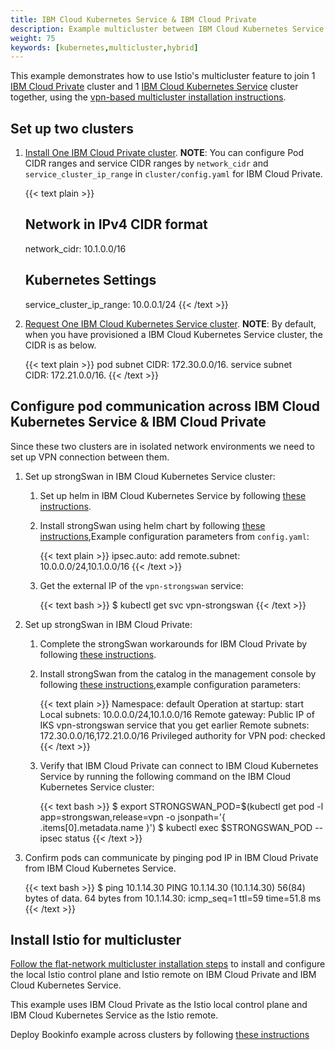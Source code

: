 ```yaml
---
title: IBM Cloud Kubernetes Service & IBM Cloud Private
description: Example multicluster between IBM Cloud Kubernetes Service & IBM Cloud Private.
weight: 75
keywords: [kubernetes,multicluster,hybrid]
---
```


This example demonstrates how to use Istio's multicluster feature to join 1
[IBM Cloud Private](https://www.ibm.com/cloud/private) cluster and 1 [IBM Cloud Kubernetes Service](https://console.bluemix.net/docs/containers/container_index.html) cluster together,
using the [vpn-based multicluster installation instructions](/docs/setup/kubernetes/multicluster-install/flat-network/).

## Set up two clusters

1.  [Install One IBM Cloud Private cluster](https://www.ibm.com/support/knowledgecenter/en/SSBS6K_2.1.0.3/installing/installing.html).
    __NOTE__: You can configure Pod CIDR ranges and service CIDR ranges by `network_cidr` and
    `service_cluster_ip_range` in `cluster/config.yaml` for IBM Cloud Private.

    {{< text plain >}}
    ## Network in IPv4 CIDR format
    network_cidr: 10.1.0.0/16
    ## Kubernetes Settings
    service_cluster_ip_range: 10.0.0.1/24
    {{< /text >}}

1.  [Request One IBM Cloud Kubernetes Service cluster](https://console.bluemix.net/docs/containers/container_index.html).
    __NOTE__: By default, when you have provisioned a IBM Cloud Kubernetes Service cluster, the CIDR is as below.

    {{< text plain >}}
    pod subnet CIDR: 172.30.0.0/16.
    service subnet CIDR: 172.21.0.0/16.
    {{< /text >}}

## Configure pod communication across IBM Cloud Kubernetes Service & IBM Cloud Private

Since these two clusters are in isolated network environments we need to set up VPN connection between them.

1.  Set up strongSwan in IBM Cloud Kubernetes Service cluster:

    1.  Set up helm in IBM Cloud Kubernetes Service by following [these instructions](https://console.bluemix.net/docs/containers/cs_integrations.html).

    1.  Install strongSwan using helm chart by following [these instructions](https://console.bluemix.net/docs/containers/cs_vpn.html),Example configuration parameters from `config.yaml`:

        {{< text plain >}}
        ipsec.auto: add
        remote.subnet: 10.0.0.0/24,10.1.0.0/16
        {{< /text >}}

    1.  Get the external IP of the `vpn-strongswan` service:

        {{< text bash >}}
        $ kubectl get svc vpn-strongswan
        {{< /text >}}

1.  Set up strongSwan in IBM Cloud Private:

    1.  Complete the strongSwan workarounds for IBM Cloud Private by following [these instructions](https://www.ibm.com/support/knowledgecenter/SS2L37_2.1.0.3/cam_strongswan.html).

    1.  Install strongSwan from the catalog in the management console by following [these instructions](https://www.ibm.com/support/knowledgecenter/SSBS6K_2.1.0.3/app_center/create_release.html),example configuration parameters:

        {{< text plain >}}
        Namespace: default
        Operation at startup: start
        Local subnets: 10.0.0.0/24,10.1.0.0/16
        Remote gateway: Public IP of IKS vpn-strongswan service that you get earlier
        Remote subnets: 172.30.0.0/16,172.21.0.0/16
        Privileged authority for VPN pod: checked
        {{< /text >}}

    1.  Verify that IBM Cloud Private can connect to IBM Cloud Kubernetes Service by running the following command on the IBM Cloud Kubernetes Service cluster:

        {{< text bash >}}
        $ export STRONGSWAN_POD=$(kubectl get pod -l app=strongswan,release=vpn -o jsonpath='{ .items[0].metadata.name }')
        $ kubectl exec $STRONGSWAN_POD -- ipsec status
        {{< /text >}}

1.  Confirm pods can communicate by pinging pod IP in IBM Cloud Private from IBM Cloud Kubernetes Service.

    {{< text bash >}}
    $ ping 10.1.14.30
    PING 10.1.14.30 (10.1.14.30) 56(84) bytes of data.
    64 bytes from 10.1.14.30: icmp_seq=1 ttl=59 time=51.8 ms
    {{< /text >}}

## Install Istio for multicluster

[Follow the flat-network multicluster installation steps](/docs/setup/kubernetes/multicluster-install/flat-network/) to install and configure
the local Istio control plane and Istio remote on IBM Cloud Private and IBM Cloud Kubernetes Service.

This example uses IBM Cloud Private as the Istio local control plane and IBM Cloud Kubernetes Service as the Istio remote.

Deploy Bookinfo example across clusters by following [these instructions](/docs/examples/multicluster/icp/)
